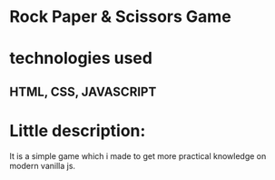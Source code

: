 # Rock Paper & Scissors Game

# technologies used
## HTML, CSS, JAVASCRIPT 

# Little description:
 It is a simple game which i made to get more practical knowledge on modern vanilla js.